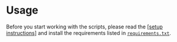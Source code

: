 # Usage
Before you start working with the scripts, please read the <a href="/README.md/#setup"> [setup instructions]</a> and install the requirements listed in [`requirements.txt`](requirements.txt).
